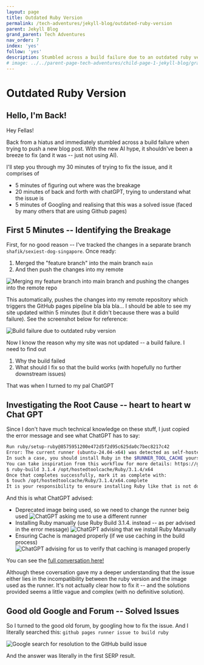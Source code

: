 ```yaml
---
layout: page
title: Outdated Ruby Version
permalink: /tech-adventures/jekyll-blog/outdated-ruby-version
parent: Jekyll Blog
grand_parent: Tech Adventures
nav_order: 7
index: 'yes'
follow: 'yes'
description: Stumbled across a build failure due to an outdated ruby version. These are the steps to resolve it
# image: ../../parent-page-tech-adventures/child-page-1-jekyll-blog/grandchild-page-6-missing-blog-post/missing-blog-post.png
---
```


# Outdated Ruby Version

## Hello, I'm Back!
Hey Fellas!

Back from a hiatus and immediately stumbled across a build failure when trying to push a new blog post. With the new AI hype, it shouldn've been a breeze to fix (and it was -- just not using AI).

I'll step you through my 30 minutes of trying to fix the issue, and it comprises of 
- 5 minutes of figuring out where was the breakage
- 20 minutes of back and forth with chatGPT, trying to understand what the issue is
- 5 minutes of Googling and realising that this was a solved issue (faced by many others that are using Github pages)

## First 5 Minutes -- Identifying the Breakage

First, for no good reason -- I've tracked the changes in a separate branch `shafik/sexiest-dog-singapore`. Once ready:
1. Merged the "feature branch" into the main branch `main`
2. And then push the changes into my remote

![Merging my feature branch into main branch and pushing the changes into the remote repo](../../parent-page-tech-adventures/child-page-1-jekyll-blog/grandchild-page-7-outdated-ruby-version/merge-sexy-article-push-into-repo.png)

This automatically, pushes the changes into my remote repository which triggers the GitHub pages pipeline bla bla bla... I should be able to see my site updated within 5 minutes (but it didn't because there was a build failure). See the screenshot below for reference:

![Build failure due to outdated ruby version](../../parent-page-tech-adventures/child-page-1-jekyll-blog/grandchild-page-7-outdated-ruby-version/image-build-failure.png)

Now I know the reason why my site was not updated -- a build failure. I need to find out
1. Why the build failed
2. What should I fix so that the build works (with hopefully no further downstream issues)

That was when I turned to my pal ChatGPT

## Investigating the Root Cause -- heart to heart w Chat GPT

Since I don't have much technical knowledge on these stuff, I just copied the error message and see what ChatGPT has to say:

``` bash
Run ruby/setup-ruby@8575951200e472d5f2d95c625da0c7bec8217c42
Error: The current runner (ubuntu-24.04-x64) was detected as self-hosted because the platform does not match a GitHub-hosted runner image (or that image is deprecated and no longer supported).
In such a case, you should install Ruby in the $RUNNER_TOOL_CACHE yourself, for example using https://github.com/rbenv/ruby-build
You can take inspiration from this workflow for more details: https://github.com/ruby/ruby-builder/blob/master/.github/workflows/build.yml
$ ruby-build 3.1.4 /opt/hostedtoolcache/Ruby/3.1.4/x64
Once that completes successfully, mark it as complete with:
$ touch /opt/hostedtoolcache/Ruby/3.1.4/x64.complete
It is your responsibility to ensure installing Ruby like that is not done in parallel.
```

And this is what ChatGPT advised:
- Deprecated image being used, so we need to change the runner beig used
![ChatGPT asking me to use a different runner](../../parent-page-tech-adventures/child-page-1-jekyll-blog/grandchild-page-7-outdated-ruby-version/image-use-different-runner.png)
- Installing Ruby manually (use Ruby Build 3.1.4. instead -- as per advised in the error message)
![ChatGPT advising that we install Ruby Manually](../../parent-page-tech-adventures/child-page-1-jekyll-blog/grandchild-page-7-outdated-ruby-version/image-manually-install-ruby.png)
- Ensuring Cache is managed properly (if we use caching in the build process)
![ChatGPT advising for us to verify that caching is managed properly](../../parent-page-tech-adventures/child-page-1-jekyll-blog/grandchild-page-7-outdated-ruby-version/image-manage-caching-for-build-process.png)

You can see the [full conversation here!](https://chatgpt.com/share/67b863e4-a5cc-800c-93b7-4652fb412bd4)

Although these coversation gave my a deeper understanding that the issue either lies in the incompatibility between the ruby version and the image used as the runner. It's not actually clear how to fix it -- and the solutions provided seems a little vague and complex (with no definitive solution).

## Good old Google and Forum -- Solved Issues

So I turned to the good old forum, by googling how to fix the issue. And I literally searched this:
`github pages runner issue to build ruby`

![Google search for resolution to the GitHub build issue](../../parent-page-tech-adventures/child-page-1-jekyll-blog/grandchild-page-7-outdated-ruby-version/image-google-search-github-issue.png)

And the answer was literally in the first SERP result.

